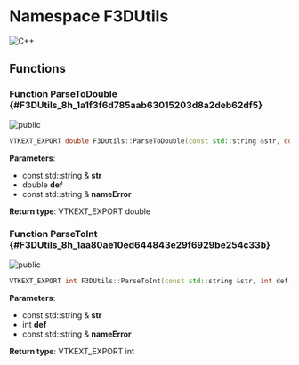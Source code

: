 # Namespace F3DUtils

![][C++]






## Functions

### Function ParseToDouble {#F3DUtils_8h_1a1f3f6d785aab63015203d8a2deb62df5}

![][public]


```cpp
VTKEXT_EXPORT double F3DUtils::ParseToDouble(const std::string &str, double def, const std::string &nameError)
```








**Parameters**:

* const std::string & **str**
* double **def**
* const std::string & **nameError**

**Return type**: VTKEXT_EXPORT double



### Function ParseToInt {#F3DUtils_8h_1aa80ae10ed644843e29f6929be254c33b}

![][public]


```cpp
VTKEXT_EXPORT int F3DUtils::ParseToInt(const std::string &str, int def, const std::string &nameError)
```








**Parameters**:

* const std::string & **str**
* int **def**
* const std::string & **nameError**

**Return type**: VTKEXT_EXPORT int



[private]: https://img.shields.io/badge/-private-red (private)
[public]: https://img.shields.io/badge/-public-brightgreen (public)
[static]: https://img.shields.io/badge/-static-lightgrey (static)
[C++]: https://img.shields.io/badge/language-C%2B%2B-blue (C++)